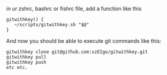 in ur zshrc, bashrc or fishrc file, add a function like this

```
gitwithkey() {
   ~/scripts/gitwithkey.sh "$@"
}

```

And now you should be able to execute git commands like this:


```
gitwithkey clone git@github.com:szEIgo/gitwithkey.git
gitwithkey pull
gitwithkey push
etc etc.
```
